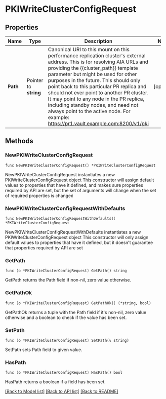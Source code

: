 # PKIWriteClusterConfigRequest


## Properties

Name | Type | Description | Notes
------------ | ------------- | ------------- | -------------
**Path** | Pointer to **string** | Canonical URI to this mount on this performance replication cluster&#x27;s external address. This is for resolving AIA URLs and providing the {{cluster_path}} template parameter but might be used for other purposes in the future. This should only point back to this particular PR replica and should not ever point to another PR cluster. It may point to any node in the PR replica, including standby nodes, and need not always point to the active node. For example: https://pr1.vault.example.com:8200/v1/pki | [optional] 



## Methods


### NewPKIWriteClusterConfigRequest

`func NewPKIWriteClusterConfigRequest() *PKIWriteClusterConfigRequest`

NewPKIWriteClusterConfigRequest instantiates a new PKIWriteClusterConfigRequest object
This constructor will assign default values to properties that have it defined,
and makes sure properties required by API are set, but the set of arguments
will change when the set of required properties is changed

### NewPKIWriteClusterConfigRequestWithDefaults

`func NewPKIWriteClusterConfigRequestWithDefaults() *PKIWriteClusterConfigRequest`

NewPKIWriteClusterConfigRequestWithDefaults instantiates a new PKIWriteClusterConfigRequest object
This constructor will only assign default values to properties that have it defined,
but it doesn't guarantee that properties required by API are set


### GetPath

`func (o *PKIWriteClusterConfigRequest) GetPath() string`

GetPath returns the Path field if non-nil, zero value otherwise.

### GetPathOk

`func (o *PKIWriteClusterConfigRequest) GetPathOk() (*string, bool)`

GetPathOk returns a tuple with the Path field if it's non-nil, zero value otherwise
and a boolean to check if the value has been set.

### SetPath

`func (o *PKIWriteClusterConfigRequest) SetPath(v string)`

SetPath sets Path field to given value.


### HasPath

`func (o *PKIWriteClusterConfigRequest) HasPath() bool`

HasPath returns a boolean if a field has been set.









[[Back to Model list]](../README.md#documentation-for-models) [[Back to API list]](../README.md#documentation-for-api-endpoints) [[Back to README]](../README.md)


